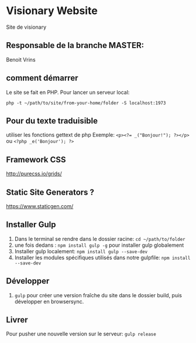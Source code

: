 # Visionary Website
Site de visionary

## Responsable de la branche MASTER: 
Benoit Vrins

## comment démarrer
Le site se fait en PHP.
Pour lancer un serveur local: 

`php -t ~/path/to/site/from-your-home/folder -S localhost:1973 `

## Pour du texte traduisible
utiliser les fonctions gettext de php
Exemple: 
`<p><?= _("Bonjour!"); ?></p>` ou `<?php _e('Bonjour'); ?>`

## Framework CSS
http://purecss.io/grids/

## Static Site Generators ?
https://www.staticgen.com/

## Installer Gulp

1. Dans le terminal se rendre dans le dossier racine: `cd ~/path/to/folder`
2. une fois dedans :  `npm install gulp -g` pour installer gulp globalement
3. Installer gulp localement: `npm install gulp --save-dev`
4. Installer les modules spécifiques utilisés dans notre gulpfile: `npm install --save-dev`

## Développer
1. `gulp` pour créer une version fraîche du site dans le dossier build, puis développer en browsersync.

## Livrer
Pour pusher une nouvelle version sur le serveur: 
`gulp release`
